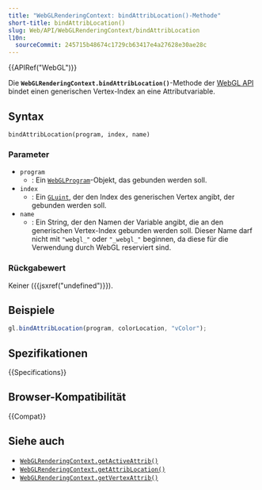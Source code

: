 ```yaml
---
title: "WebGLRenderingContext: bindAttribLocation()-Methode"
short-title: bindAttribLocation()
slug: Web/API/WebGLRenderingContext/bindAttribLocation
l10n:
  sourceCommit: 245715b48674c1729cb63417e4a27628e30ae28c
---
```


{{APIRef("WebGL")}}

Die **`WebGLRenderingContext.bindAttribLocation()`**-Methode der [WebGL API](/de/docs/Web/API/WebGL_API) bindet einen generischen Vertex-Index an eine Attributvariable.

## Syntax

```js-nolint
bindAttribLocation(program, index, name)
```

### Parameter

- `program`
  - : Ein [`WebGLProgram`](/de/docs/Web/API/WebGLProgram)-Objekt, das gebunden werden soll.
- `index`
  - : Ein [`GLuint`](/de/docs/Web/API/WebGL_API/Types), der den Index des generischen Vertex angibt, der gebunden werden soll.
- `name`
  - : Ein String, der den Namen der Variable angibt, die an den generischen Vertex-Index gebunden werden soll. Dieser Name darf nicht mit `"webgl_"` oder `"_webgl_"` beginnen, da diese für die Verwendung durch WebGL reserviert sind.

### Rückgabewert

Keiner ({{jsxref("undefined")}}).

## Beispiele

```js
gl.bindAttribLocation(program, colorLocation, "vColor");
```

## Spezifikationen

{{Specifications}}

## Browser-Kompatibilität

{{Compat}}

## Siehe auch

- [`WebGLRenderingContext.getActiveAttrib()`](/de/docs/Web/API/WebGLRenderingContext/getActiveAttrib)
- [`WebGLRenderingContext.getAttribLocation()`](/de/docs/Web/API/WebGLRenderingContext/getAttribLocation)
- [`WebGLRenderingContext.getVertexAttrib()`](/de/docs/Web/API/WebGLRenderingContext/getVertexAttrib)
